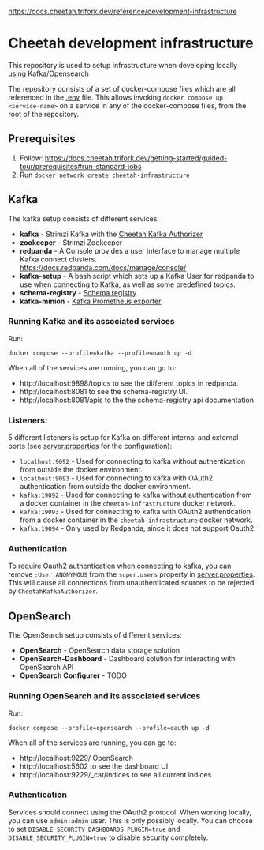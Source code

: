 <https://docs.cheetah.trifork.dev/reference/development-infrastructure>

# Cheetah development infrastructure

This repository is used to setup infrastructure when developing locally using Kafka/Opensearch

The repository consists of a set of docker-compose files which are all referenced in the [.env](.env) file. This allows invoking `docker compose up <service-name>` on a service in any of the docker-compose files, from the root of the repository.

## Prerequisites

1. Follow: https://docs.cheetah.trifork.dev/getting-started/guided-tour/prerequisites#run-standard-jobs
1. Run `docker network create cheetah-infrastructure`

## Kafka

The kafka setup consists of different services:

- **kafka** - Strimzi Kafka with the [Cheetah Kafka Authorizer](https://github.com/trifork/cheetah-infrastructure-utils-kafka)
- **zookeeper** - Strimzi Zookeeper
- **redpanda** - A Console provides a user interface to manage multiple Kafka connect clusters. https://docs.redpanda.com/docs/manage/console/
- **kafka-setup** - A bash script which sets up a Kafka User for redpanda to use when connecting to Kafka, as well as some predefined topics.
- **schema-registry** - [Schema registry](https://www.apicur.io/registry/docs/apicurio-registry/2.4.x/index.html)
- **kafka-minion** - [Kafka Prometheus exporter](https://github.com/cloudhut/kminion)

### Running Kafka and its associated services

Run:

```
docker compose --profile=kafka --profile=oauth up -d
```

When all of the services are running, you can go to:

- http://localhost:9898/topics to see the different topics in redpanda.
- http://localhost:8081 to see the schema-registry UI.
- http://localhost:8081/apis to the the schema-registry api documentation

### Listeners:

5 different listeners is setup for Kafka on different internal and external ports (see [server.properties](/config/kafka/server.properties) for the configuration):

- `localhost:9092` - Used for connecting to kafka without authentication from outside the docker environment.
- `localhost:9093` - Used for connecting to kafka with OAuth2 authentication from outside the docker environment.
- `kafka:19092` - Used for connecting to kafka without authentication from a docker container in the `cheetah-infrastructure` docker network.
- `kafka:19093` - Used for connecting to kafka with OAuth2 authentication from a docker container in the `cheetah-infrastructure` docker network.
- `kafka:19094` - Only used by Redpanda, since it does not support Oauth2.

### Authentication

To require Oauth2 authentication when connecting to kafka, you can remove `;User:ANONYMOUS` from the `super.users` property in [server.properties](/config/kafka/server.properties). This will cause all connections from unauthenticated sources to be rejected by `CheetahKafkaAuthorizer`.

## OpenSearch

The OpenSearch setup consists of different services:

- **OpenSearch** - OpenSearch data storage solution
- **OpenSearch-Dashboard** - Dashboard solution for interacting with OpenSearch API
- **OpenSearch Configurer** - TODO

### Running OpenSearch and its associated services

Run:

```
docker compose --profile=opensearch --profile=oauth up -d
```

When all of the services are running, you can go to:

- http://localhost:9229/ OpenSearch 
- http://localhost:5602 to see the dashboard UI
- http://localhost:9229/_cat/indices to see all current indices

### Authentication

Services should connect using the OAuth2 protocol. When working locally, you can use `admin:admin` user. This is only possibly locally.
You can choose to set `DISABLE_SECURITY_DASHBOARDS_PLUGIN=true` and `DISABLE_SECURITY_PLUGIN=true` to disable security completely.

